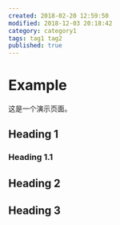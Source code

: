 ```yaml
---
created: 2018-02-20 12:59:50
modified: 2018-12-03 20:18:42
category: category1
tags: tag1 tag2
published: true
---
```


# Example

这是一个演示页面。

## Heading 1

### Heading 1.1

## Heading 2

## Heading 3